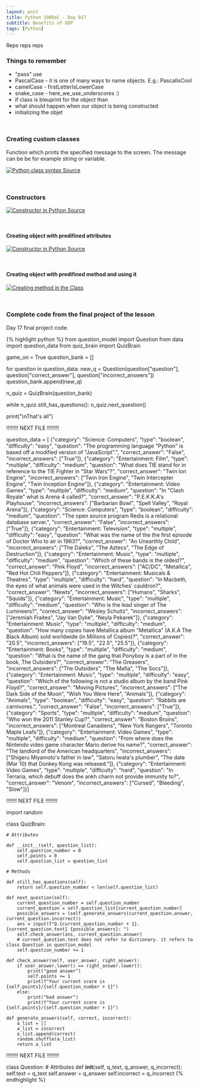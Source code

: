 ```yaml
---
layout: post
title: Python 100DoC - Day 017
subtitle: Benefits of OOP
tags: [Python]
---
```



Reps reps reps


### Things to remember

- "pass" use 
- PascalCase - it is one of many ways to name objects. E.g.: PascalIsCool
- camelCase - firstLetterIsLowerCase
- snake_case - here_we_use_underscores :)
- if class is bleuprint for the object than
- what should happen when our object is being constructed
- initializing the objet 


&nbsp;
### Creating custom classes

Function which prints the specified message to the screen.
The message can be be for example string or variable.

<div class="image">
    <a href="/assets/posts/2022-07-03-100DoC-017/1.jpg">
        <img 
            src="/assets/posts/2022-07-03-100DoC-017/1.jpg" 
            alt="Python class syntax"
        >
        <a href="https://pynative.com/wp-content/uploads/2021/06/for-loop-in-python.png">Source</a>
    </a>
</div>



&nbsp;
### Constructors

<div class="image">
    <a href="/assets/posts/2022-07-03-100DoC-017/2.jpg">
        <img 
            src="/assets/posts/2022-07-03-100DoC-017/2.jpg" 
            alt="Constructor in Python"
        >
        <a href="https://pynative.com/wp-content/uploads/2021/06/for-loop-in-python.png">Source</a>
    </a>
</div>


&nbsp;
#### Creating object with predifined attributes

<div class="image">
    <a href="/assets/posts/2022-07-03-100DoC-017/3.jpg">
        <img 
            src="/assets/posts/2022-07-03-100DoC-017/3.jpg" 
            alt="Constructor in Python"
        >
        <a href="https://pynative.com/wp-content/uploads/2021/06/for-loop-in-python.png">Source</a>
    </a>
</div>


&nbsp;
#### Creating object with predifined method and using it

<div class="image">
    <a href="/assets/posts/2022-07-03-100DoC-017/4.jpg">
        <img 
            src="/assets/posts/2022-07-03-100DoC-017/4.jpg" 
            alt="Creating method in the Class"
        >
    </a>
</div>



&nbsp;
### Complete code from the final project of the lesson

Day 17 final project code.

{% highlight python %}
from question_model import Question
from data import question_data
from quiz_brain import QuizBrain

game_on = True
question_bank = []

for question in question_data:
    new_q = Question(question["question"], question["correct_answer"], question["incorrect_answers"])
    question_bank.append(new_q)

n_quiz = QuizBrain(question_bank)

while n_quiz.still_has_questions():
    n_quiz.next_question()


print("\nThat's all")

!!!!!!!! NEXT FILE !!!!!!!! 

question_data = [
    {"category": "Science: Computers", "type": "boolean", "difficulty": "easy",
     "question": "The programming language &quot;Python&quot; is based off a modified version of &quot;JavaScript&quot;.",
     "correct_answer": "False",
     "incorrect_answers": ["True"]},
    {"category": "Entertainment: Film", "type": "multiple", "difficulty": "medium",
     "question": "What does TIE stand for in reference to the TIE Fighter in &quot;Star Wars&quot;?",
     "correct_answer": "Twin Ion Engine",
     "incorrect_answers": ["Twin Iron Engine", "Twin Intercepter Engine", "Twin Inception Engine"]},
    {"category": "Entertainment: Video Games", "type": "multiple", "difficulty": "medium",
     "question": "In &quot;Clash Royale&quot; what is Arena 4 called?",
     "correct_answer": "P.E.K.K.A&#039;s Playhouse",
     "incorrect_answers": ["Barbarian Bowl", "Spell Valley", "Royal Arena"]},
    {"category": "Science: Computers", "type": "boolean", "difficulty": "medium",
     "question": "The open source program Redis is a relational database server.",
     "correct_answer": "False",
     "incorrect_answers": ["True"]},
    {"category": "Entertainment: Television", "type": "multiple", "difficulty": "easy",
     "question": "What was the name of the the first episode of Doctor Who to air in 1963?",
     "correct_answer": "An Unearthly Child",
     "incorrect_answers": ["The Daleks", "The Aztecs", "The Edge of Destruction"]},
    {"category": "Entertainment: Music", "type": "multiple", "difficulty": "medium",
     "question": "Which of these bands is the oldest?", "correct_answer": "Pink Floyd",
     "incorrect_answers": ["AC\/DC", "Metallica", "Red Hot Chili Peppers"]},
    {"category": "Entertainment: Musicals & Theatres", "type": "multiple", "difficulty": "hard",
     "question": "In Macbeth, the eyes of what animals were used in the Witches&#039; cauldron?",
     "correct_answer": "Newts", "incorrect_answers": ["Humans", "Sharks", "Squids"]},
    {"category": "Entertainment: Music", "type": "multiple", "difficulty": "medium",
     "question": "Who is the lead singer of The Lumineers?", "correct_answer": "Wesley Schultz",
     "incorrect_answers": ["Jeremiah Fraites", "Jay Van Dyke", "Neyla Pekarek"]},
    {"category": "Entertainment: Music", "type": "multiple", "difficulty": "medium",
     "question": "How many copies have Metallica album &quot;Metallica&quot; (A.K.A The Black Album) sold worldwide (in Millions of Copies)?",
     "correct_answer": "20.5", "incorrect_answers": ["19.5", "22.5", "25.5"]},
    {"category": "Entertainment: Books", "type": "multiple", "difficulty": "medium",
     "question": "What is the name of the gang that Ponyboy is a part of in the book, The Outsiders?",
     "correct_answer": "The Greasers", "incorrect_answers": ["The Outsiders", "The Mafia", "The Socs"]},
    {"category": "Entertainment: Music", "type": "multiple", "difficulty": "easy",
     "question": "Which of the following is not a studio album by the band Pink Floyd?",
     "correct_answer": "Moving Pictures",
     "incorrect_answers": ["The Dark Side of the Moon", "Wish You Were Here", "Animals"]},
    {"category": "Animals", "type": "boolean", "difficulty": "easy", "question": "Rabbits are carnivores.",
     "correct_answer": "False", "incorrect_answers": ["True"]},
    {"category": "Sports", "type": "multiple", "difficulty": "medium", "question": "Who won the 2011 Stanley Cup?",
     "correct_answer": "Boston Bruins",
     "incorrect_answers": ["Montreal Canadiens", "New York Rangers", "Toronto Maple Leafs"]},
    {"category": "Entertainment: Video Games", "type": "multiple", "difficulty": "medium",
     "question": "From where does the Nintendo video game character Mario derive his name?",
     "correct_answer": "The landlord of the American headquarters",
     "incorrect_answers": ["Shigeru Miyamoto&#039;s father in law", "Satoru Iwata&#039;s plumber",
                           "The date (Mar 10) that Donkey Kong was released."]},
    {"category": "Entertainment: Video Games", "type": "multiple", "difficulty": "hard",
     "question": "In Terraria, which debuff does the ankh charm not provide immunity to?", "correct_answer": "Venom",
     "incorrect_answers": ["Cursed", "Bleeding", "Slow"]}]



!!!!!!! NEXT FILE !!!!!!!! 


import random

class QuizBrain:

    # Attributes

    def __init__(self, question_list):
        self.question_number = 0
        self.points = 0
        self.question_list = question_list

    # Methods

    def still_has_questions(self):
        return self.question_number < len(self.question_list)

    def next_question(self):
        current_question_number = self.question_number
        current_question = self.question_list[current_question_number]
        possible_answers = (self.generate_answers(current_question.answer, current_question.incorrect))
        ans = input(f"Q.{current_question_number + 1}. {current_question.text} {possible_answers}: ")
        self.check_answer(ans, current_question.answer)
        # current_question.text does not refer to dictionary. it refers to class Question in question_model
        self.question_number += 1

    def check_answer(self, user_answer, right_answer):
        if user_answer.lower() == right_answer.lower():
            print("good answer")
            self.points += 1
            print(f"Your current score is {self.points}/{self.question_number + 1}")
        else:
            print("bad answer")
            print(f"Your current score is {self.points}/{self.question_number + 1}")

    def generate_answers(self, correct, incorrect):
        a_list = []
        a_list = incorrect
        a_list.append(correct)
        random.shuffle(a_list)
        return a_list



!!!!!!!! NEXT FILE !!!!!!!! 


class Question:
    # Attributes
    def __init__(self, q_text, q_answer, q_incorrect):
        self.text = q_text
        self.answer = q_answer
        self.incorrect = q_incorrect
{% endhighlight %}